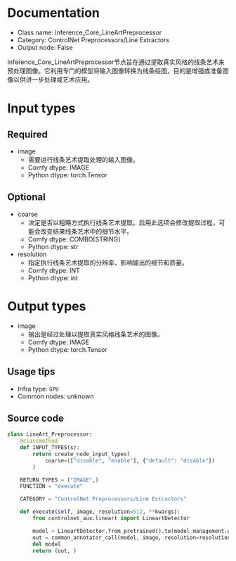 
# Documentation
- Class name: Inference_Core_LineArtPreprocessor
- Category: ControlNet Preprocessors/Line Extractors
- Output node: False

Inference_Core_LineArtPreprocessor节点旨在通过提取真实风格的线条艺术来预处理图像。它利用专门的模型将输入图像转换为线条绘图，目的是增强或准备图像以供进一步处理或艺术应用。

# Input types
## Required
- image
    - 需要进行线条艺术提取处理的输入图像。
    - Comfy dtype: IMAGE
    - Python dtype: torch.Tensor

## Optional
- coarse
    - 决定是否以粗略方式执行线条艺术提取。启用此选项会修改提取过程，可能会改变结果线条艺术中的细节水平。
    - Comfy dtype: COMBO[STRING]
    - Python dtype: str
- resolution
    - 指定执行线条艺术提取的分辨率，影响输出的细节和质量。
    - Comfy dtype: INT
    - Python dtype: int

# Output types
- image
    - 输出是经过处理以提取真实风格线条艺术的图像。
    - Comfy dtype: IMAGE
    - Python dtype: torch.Tensor


## Usage tips
- Infra type: `GPU`
- Common nodes: unknown


## Source code
```python
class LineArt_Preprocessor:
    @classmethod
    def INPUT_TYPES(s):
        return create_node_input_types(
            coarse=(["disable", "enable"], {"default": "disable"})
        )

    RETURN_TYPES = ("IMAGE",)
    FUNCTION = "execute"

    CATEGORY = "ControlNet Preprocessors/Line Extractors"

    def execute(self, image, resolution=512, **kwargs):
        from controlnet_aux.lineart import LineartDetector

        model = LineartDetector.from_pretrained().to(model_management.get_torch_device())
        out = common_annotator_call(model, image, resolution=resolution, coarse = kwargs["coarse"] == "enable")
        del model
        return (out, )

```
